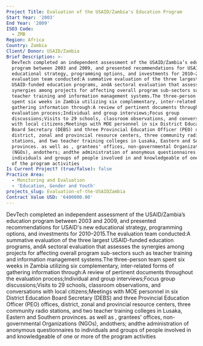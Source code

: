 ```yaml
---
Project Title: Evaluation of the USAID/Zambia's Education Program
Start Year: '2003'
End Year: '2009'
ISO3 Code:
  - ZMB
Region: Africa
Country: Zambia
Client/ Donor: USAID/Zambia
Brief Description: >-
  DevTech completed an independent assessment of the USAID/Zambia’s education
  program between 2003 and 2009, and presented recommendations for USAID's new
  educational strategy, programming options, and investments for 2010–2015.The
  evaluation team conducted:A summative evaluation of the three largest
  USAID-funded education programs, andA sectoral evaluation that assesses the
  synergies among projects for affecting overall program sub-sectors such as
  teacher training and information management systems.The three-person team
  spent six weeks in Zambia utilizing six complementary, inter-related forms of
  gathering information through:A review of pertinent documents throughout the
  evaluation process;Individual and group interviews;Focus group
  discussions;Visits to 29 schools, classroom observations, and conversations
  with local citizens;Meetings with MOE personnel in six District Education
  Board Secretary (DEBS) and three Provincial Education Officer (PEO) offices,
  district, zonal and provincial resource centers, three community radio
  stations, and two teacher training colleges in Lusaka, Eastern and Southern
  provinces. as well as , grantees' offices, non-governmental Organizations
  (NGOs), andothers; andthe administration of anonymous questionnaires to
  individuals and groups of people involved in and knowledgeable of one or more
  of the program activities
Is Current Project? (true/false): false
Practice Area:
  - Monitoring and Evaluation
  - 'Education, Gender and Youth'
projects_slug: Evaluation-of-the-USAIDZambia
Contract Value USD: '6400000.00'
---
```

DevTech completed an independent assessment of the USAID/Zambia’s education program between 2003 and 2009, and presented recommendations for USAID's new educational strategy, programming options, and investments for 2010–2015.The evaluation team conducted:A summative evaluation of the three largest USAID-funded education programs, andA sectoral evaluation that assesses the synergies among projects for affecting overall program sub-sectors such as teacher training and information management systems.The three-person team spent six weeks in Zambia utilizing six complementary, inter-related forms of gathering information through:A review of pertinent documents throughout the evaluation process;Individual and group interviews;Focus group discussions;Visits to 29 schools, classroom observations, and conversations with local citizens;Meetings with MOE personnel in six District Education Board Secretary (DEBS) and three Provincial Education Officer (PEO) offices, district, zonal and provincial resource centers, three community radio stations, and two teacher training colleges in Lusaka, Eastern and Southern provinces. as well as , grantees' offices, non-governmental Organizations (NGOs), andothers; andthe administration of anonymous questionnaires to individuals and groups of people involved in and knowledgeable of one or more of the program activities